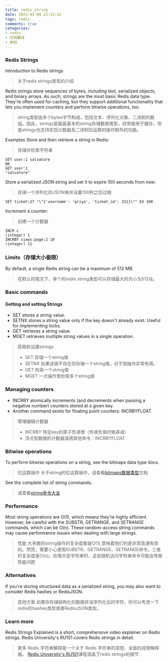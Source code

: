 ```yaml
---
title: redis_string
date: 2023-03-09 22:32:15
tags: redis
comments: true
categories:
- redis
- 文档翻译
- 原创
---
```

### Redis Strings
Introduction to Redis strings
> 关于redis strings类型的介绍

Redis strings store sequences of bytes, including text, serialized objects, and binary arrays. As such, strings are the most basic Redis data type. They're often used for caching, but they support additional functionality that lets you implement counters and perform bitwise operations, too.
> string类型由多个bytes字节构成，包括文本、序列化对象、二进制的数组。因此，strings是最最基本的string存储数据类型，经常被用于缓存，但是strings也支持实现计数器及二进制位运算的操作额外的功能。

Examples
Store and then retrieve a string in Redis:
> 存储并检索字符串
<!--more-->
    SET user:1 salvatore
    OK
    GET user:1
    "salvatore"
Store a serialized JSON string and set it to expire 100 seconds from now:
> 存储一个序列化的JSON串并设置100秒之后过期

    SET ticket:27 "\"{'username': 'priya', 'ticket_id': 321}\"" EX 100
Increment a counter:
> 创建一个计数器

    INCR c
    (integer) 1
    INCRBY views:page:2 10
    (integer) 11
### Limits（存储大小极限）
By default, a single Redis string can be a maximum of 512 MB.
> 在默认的情况下，单个的redis string类型可以存储最大的大小为512兆。
### Basic commands
#### Getting and setting Strings
* SET stores a string value.
* SETNX stores a string value only if the key doesn't already exist. Useful for implementing locks.
* GET retrieves a string value.
* MGET retrieves multiple string values in a single operation.
>   获取和设置strings
> * SET 存储一个string值
> * SETNX 如果该值不存在则存储一个string值。对于锁操作非常有用。
> * GET 检索一个string值
> * MGET 一次操作里检索多个string值
### Managing counters
* INCRBY atomically increments (and decrements when passing a negative number) counters stored at a given key.
* Another command exists for floating point counters: INCRBYFLOAT.
>   管理编辑计数器
> * INCRBY 特定key的原子性递增（传递负值时候递减）
> * 浮点型数据的计数器请用其他命令：INCRBYFLOAT
### Bitwise operations
To perform bitwise operations on a string, see the bitmaps data type docs.
>   位运算操作
> 关于string的位运算操作，请查看[bitmaps数据类型]()文档

See the complete list of string commands.
> 请查看[string命令大全]()

### Performance
Most string operations are O(1), which means they're highly efficient. However, be careful with the SUBSTR, GETRANGE, and SETRANGE commands, which can be O(n). These random-access string commands may cause performance issues when dealing with large strings.
> 性能
> 大多数的string操作的复杂度都是O(1),意味着他们的是非常高速有效的。然而，需要小心使用SUBSTR、GETRANGE、SETRANGE命令，三者的复杂度是O(n)。处理大型字符串时，这些随机访问字符串命令可能会导致性能问题


### Alternatives
If you're storing structured data as a serialized string, you may also want to consider Redis hashes or RedisJSON.
> 其他方案
> 如果你存储结构化的数据并该序列化后的字符，你可以考虑一下redis的hashes类型或者RedisJSON类型。

### Learn more
Redis Strings Explained is a short, comprehensive video explainer on Redis strings.
Redis University's RU101 covers Redis strings in detail.
> 更多
> Redis 字符串解释是一个关于 Redis 字符串的简短、全面的视频解释器。
> [Redis University's RU101]()课程涵盖了redis strings的细节